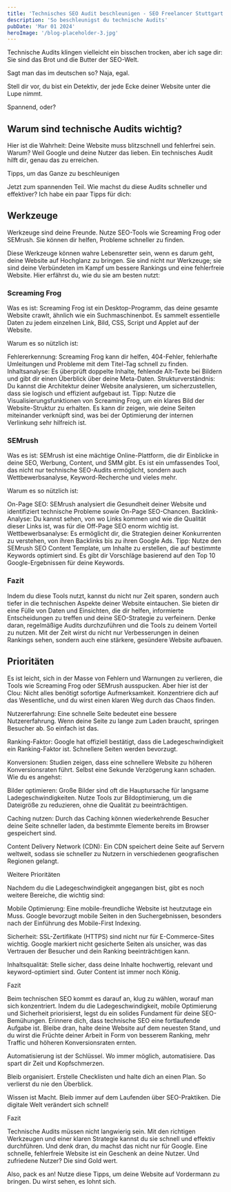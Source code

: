 ```yaml
---
title: 'Technisches SEO Audit beschleunigen - SEO Freelancer Stuttgart'
description: 'So beschleunigst du technische Audits'
pubDate: 'Mar 01 2024'
heroImage: '/blog-placeholder-3.jpg'
---
```


Technische Audits klingen vielleicht ein bisschen trocken, aber ich sage dir: Sie sind das Brot und die Butter der SEO-Welt. 

Sagt man das im deutschen so? Naja, egal.

Stell dir vor, du bist ein Detektiv, der jede Ecke deiner Website unter die Lupe nimmt. 

Spannend, oder?

## Warum sind technische Audits wichtig?

Hier ist die Wahrheit: Deine Website muss blitzschnell und fehlerfrei sein. Warum? Weil Google und deine Nutzer das lieben. Ein technisches Audit hilft dir, genau das zu erreichen.

Tipps, um das Ganze zu beschleunigen

Jetzt zum spannenden Teil. Wie machst du diese Audits schneller und effektiver? Ich habe ein paar Tipps für dich:

## Werkzeuge

Werkzeuge sind deine Freunde. Nutze SEO-Tools wie Screaming Frog oder SEMrush. Sie können dir helfen, Probleme schneller zu finden.

Diese Werkzeuge können wahre Lebensretter sein, wenn es darum geht, deine Website auf Hochglanz zu bringen. Sie sind nicht nur Werkzeuge; sie sind deine Verbündeten im Kampf um bessere Rankings und eine fehlerfreie Website. Hier erfährst du, wie du sie am besten nutzt:

### Screaming Frog
Was es ist: Screaming Frog ist ein Desktop-Programm, das deine gesamte Website crawlt, ähnlich wie ein Suchmaschinenbot. Es sammelt essentielle Daten zu jedem einzelnen Link, Bild, CSS, Script und Applet auf der Website.

Warum es so nützlich ist:

Fehlererkennung: Screaming Frog kann dir helfen, 404-Fehler, fehlerhafte Umleitungen und Probleme mit dem Titel-Tag schnell zu finden.
Inhaltsanalyse: Es überprüft doppelte Inhalte, fehlende Alt-Texte bei Bildern und gibt dir einen Überblick über deine Meta-Daten.
Strukturverständnis: Du kannst die Architektur deiner Website analysieren, um sicherzustellen, dass sie logisch und effizient aufgebaut ist.
Tipp: Nutze die Visualisierungsfunktionen von Screaming Frog, um ein klares Bild der Website-Struktur zu erhalten. Es kann dir zeigen, wie deine Seiten miteinander verknüpft sind, was bei der Optimierung der internen Verlinkung sehr hilfreich ist.

### SEMrush
Was es ist: SEMrush ist eine mächtige Online-Plattform, die dir Einblicke in deine SEO, Werbung, Content, und SMM gibt. Es ist ein umfassendes Tool, das nicht nur technische SEO-Audits ermöglicht, sondern auch Wettbewerbsanalyse, Keyword-Recherche und vieles mehr.

Warum es so nützlich ist:

On-Page SEO: SEMrush analysiert die Gesundheit deiner Website und identifiziert technische Probleme sowie On-Page SEO-Chancen.
Backlink-Analyse: Du kannst sehen, von wo Links kommen und wie die Qualität dieser Links ist, was für die Off-Page SEO enorm wichtig ist.
Wettbewerbsanalyse: Es ermöglicht dir, die Strategien deiner Konkurrenten zu verstehen, von ihren Backlinks bis zu ihren Google Ads.
Tipp: Nutze den SEMrush SEO Content Template, um Inhalte zu erstellen, die auf bestimmte Keywords optimiert sind. Es gibt dir Vorschläge basierend auf den Top 10 Google-Ergebnissen für deine Keywords.

### Fazit
Indem du diese Tools nutzt, kannst du nicht nur Zeit sparen, sondern auch tiefer in die technischen Aspekte deiner Website eintauchen. Sie bieten dir eine Fülle von Daten und Einsichten, die dir helfen, informierte Entscheidungen zu treffen und deine SEO-Strategie zu verfeinern. Denke daran, regelmäßige Audits durchzuführen und die Tools zu deinem Vorteil zu nutzen. Mit der Zeit wirst du nicht nur Verbesserungen in deinen Rankings sehen, sondern auch eine stärkere, gesündere Website aufbauen.


## Prioritäten

Es ist leicht, sich in der Masse von Fehlern und Warnungen zu verlieren, die Tools wie Screaming Frog oder SEMrush ausspucken. Aber hier ist der Clou: Nicht alles benötigt sofortige Aufmerksamkeit. Konzentriere dich auf das Wesentliche, und du wirst einen klaren Weg durch das Chaos finden.

Nutzererfahrung: Eine schnelle Seite bedeutet eine bessere Nutzererfahrung. Wenn deine Seite zu lange zum Laden braucht, springen Besucher ab. So einfach ist das.

Ranking-Faktor: Google hat offiziell bestätigt, dass die Ladegeschwindigkeit ein Ranking-Faktor ist. Schnellere Seiten werden bevorzugt.

Konversionen: Studien zeigen, dass eine schnellere Website zu höheren Konversionsraten führt. Selbst eine Sekunde Verzögerung kann schaden.
Wie du es angehst:

Bilder optimieren: Große Bilder sind oft die Hauptursache für langsame Ladegeschwindigkeiten. Nutze Tools zur Bildoptimierung, um die Dateigröße zu reduzieren, ohne die Qualität zu beeinträchtigen.

Caching nutzen: Durch das Caching können wiederkehrende Besucher deine Seite schneller laden, da bestimmte Elemente bereits im Browser gespeichert sind.

Content Delivery Network (CDN): Ein CDN speichert deine Seite auf Servern weltweit, sodass sie schneller zu Nutzern in verschiedenen geografischen Regionen gelangt.

Weitere Prioritäten

Nachdem du die Ladegeschwindigkeit angegangen bist, gibt es noch weitere Bereiche, die wichtig sind:

Mobile Optimierung: Eine mobile-freundliche Website ist heutzutage ein Muss. Google bevorzugt mobile Seiten in den Suchergebnissen, besonders nach der Einführung des Mobile-First Indexing.

Sicherheit: SSL-Zertifikate (HTTPS) sind nicht nur für E-Commerce-Sites wichtig. Google markiert nicht gesicherte Seiten als unsicher, was das Vertrauen der Besucher und dein Ranking beeinträchtigen kann.

Inhaltsqualität: Stelle sicher, dass deine Inhalte hochwertig, relevant und keyword-optimiert sind. Guter Content ist immer noch König.

Fazit

Beim technischen SEO kommt es darauf an, klug zu wählen, worauf man sich konzentriert. Indem du die Ladegeschwindigkeit, mobile Optimierung und Sicherheit priorisierst, legst du ein solides Fundament für deine SEO-Bemühungen. Erinnere dich, dass technische SEO eine fortlaufende Aufgabe ist. Bleibe dran, halte deine Website auf dem neuesten Stand, und du wirst die Früchte deiner Arbeit in Form von besserem Ranking, mehr Traffic und höheren Konversionsraten ernten.


Automatisierung ist der Schlüssel. Wo immer möglich, automatisiere. Das spart dir Zeit und Kopfschmerzen.

Bleib organisiert. Erstelle Checklisten und halte dich an einen Plan. So verlierst du nie den Überblick.

Wissen ist Macht. Bleib immer auf dem Laufenden über SEO-Praktiken. Die digitale Welt verändert sich schnell!

Fazit

Technische Audits müssen nicht langwierig sein. Mit den richtigen Werkzeugen und einer klaren Strategie kannst du sie schnell und effektiv durchführen. Und denk dran, du machst das nicht nur für Google. Eine schnelle, fehlerfreie Website ist ein Geschenk an deine Nutzer. Und zufriedene Nutzer? Die sind Gold wert.

Also, pack es an! Nutze diese Tipps, um deine Website auf Vordermann zu bringen. Du wirst sehen, es lohnt sich.

